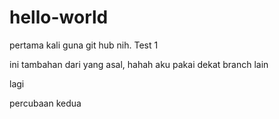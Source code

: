 # hello-world
pertama kali guna git hub nih. Test 1

ini tambahan dari yang asal, hahah aku pakai dekat branch lain

lagi

percubaan kedua
